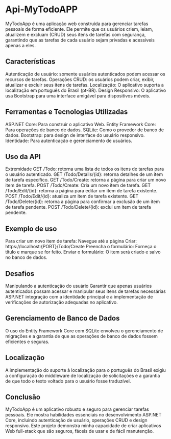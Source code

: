 # Api-MyTodoAPP

MyTodoApp é uma aplicação web construída para gerenciar tarefas pessoais de forma eficiente. Ele permite que os usuários criem, leiam, atualizem e excluam (CRUD) seus itens de tarefas com segurança, garantindo que as tarefas de cada usuário sejam privadas e acessíveis apenas a eles.

## Características
Autenticação de usuário: somente usuários autenticados podem acessar os recursos de tarefas.
Operações CRUD: os usuários podem criar, exibir, atualizar e excluir seus itens de tarefas.
Localização: O aplicativo suporta a localização em português do Brasil (pt-BR).
Design Responsivo: O aplicativo usa Bootstrap para uma interface amigável para dispositivos móveis.

## Ferramentas e Tecnologias Utilizadas
ASP.NET Core: Para construir o aplicativo Web.
Entity Framework Core: Para operações de banco de dados.
SQLite: Como o provedor de banco de dados.
Bootstrap: para design de interface do usuário responsivo.
Identidade: Para autenticação e gerenciamento de usuários.

## Uso da API
Extremidade
GET /Todo: retorna uma lista de todos os itens de tarefas para o usuário autenticado.
GET /Todo/Details/{id}: retorna detalhes de um item de tarefa específico.
GET /Todo/Create: retorna a página para criar um novo item de tarefa.
POST /Todo/Create: Cria um novo item de tarefa.
GET /Todo/Edit/{id}: retorna a página para editar um item de tarefa existente.
POST /Todo/Edit/{id}: atualiza um item de tarefa existente.
GET /Todo/Delete/{id}: retorna a página para confirmar a exclusão de um item de tarefa pendente.
POST /Todo/Delete/{id}: exclui um item de tarefa pendente.

## Exemplo de uso
Para criar um novo item de tarefa:
Navegue até a página Criar: https://localhost:{PORT}/Todo/Create
Preencha o formulário: Forneça o título e marque se for feito.
Enviar o formulário: O item será criado e salvo no banco de dados.

## Desafios
Manipulando a autenticação do usuário
Garantir que apenas usuários autenticados possam acessar e manipular seus itens de tarefas necessárias ASP.NET integração com a identidade principal e a implementação de verificações de autorização adequadas no aplicativo.

## Gerenciamento de Banco de Dados
O uso do Entity Framework Core com SQLite envolveu o gerenciamento de migrações e a garantia de que as operações de banco de dados fossem eficientes e seguras.

## Localização
A implementação do suporte à localização para o português do Brasil exigiu a configuração do middleware de localização de solicitações e a garantia de que todo o texto voltado para o usuário fosse traduzível.

## Conclusão
MyTodoApp é um aplicativo robusto e seguro para gerenciar tarefas pessoais. Ele mostra habilidades essenciais no desenvolvimento ASP.NET Core, incluindo autenticação de usuário, operações CRUD e design responsivo. Este projeto demonstra minha capacidade de criar aplicativos Web full-stack que são seguros, fáceis de usar e de fácil manutenção.

